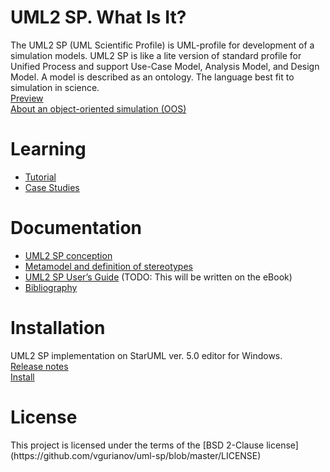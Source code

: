 <h1 id="header-1"><a href="#header-1"></a>UML2 SP. What Is It?</h1>
The UML2 SP (UML Scientific Profile) is UML-profile for development of a simulation models. 
UML2 SP is like a lite version of standard profile for Unified Process and support Use-Case Model, Analysis Model, and Design Model. A model is described as an ontology. The language best fit to simulation in science.
<br/><a href="annotations">Preview</a>
<br/><a href="oos">About an object-oriented simulation (OOS)</a>

<h1 id="header-3"><a href="#header-2"></a>Learning</h1>

- <a href="tutorial">Tutorial</a>
- <a href="case_studies">Case Studies</a>


<h1 id="header-4"><a href="#header-3"></a>Documentation</h1>

- <a href="conception">UML2 SP conception</a>
- <a href="metamodel">Metamodel and definition of stereotypes</a>
- [UML2 SP User’s Guide](https://github.com/vgurianov/uml-sp/wiki) (TODO: This will be written on the eBook)
- <a href="bibliography">Bibliography</a>


<h1 id="header-5"><a href="#header-4"></a>Installation</h1>
UML2 SP implementation on StarUML ver. 5.0 editor for Windows.<br/>
<a href="https://github.com/vgurianov/uml-sp/blob/master/UML2%20SP/release.md">Release notes</a><br/>
<a href="https://github.com/vgurianov/uml-sp/blob/master/UML2%20SP/readme.md">Install</a><br/>

<h1 id="header-6"><a href="#header-5"></a>License</h1>
This project is licensed under the terms of the [BSD 2-Clause license](https://github.com/vgurianov/uml-sp/blob/master/LICENSE)<br/>

